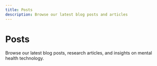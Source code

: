 ```yaml
---
title: Posts
description: Browse our latest blog posts and articles
---
```


# Posts

Browse our latest blog posts, research articles, and insights on mental health technology.
